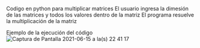 Codigo en python para multiplicar matrices
El usuario ingresa la dimesión de las matrices y todos los valores dentro de la matriz
El programa resuelve la multiplicación de la matriz

Ejemplo de la ejecución del código
![Captura de Pantalla 2021-06-15 a la(s) 22 41 17](https://user-images.githubusercontent.com/66568293/122154530-d3113280-ce2a-11eb-8a60-aeb230a7b0b5.png)
